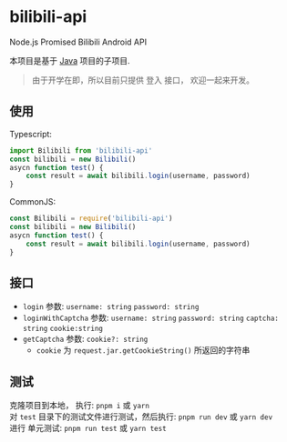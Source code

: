 # bilibili-api
Node.js Promised Bilibili Android API

本项目是基于 [Java](http://github.com/czp3009/bilibili-api/) 项目的子项目.

> 由于开学在即，所以目前只提供 登入 接口， 欢迎一起来开发。

## 使用

Typescript:
```typescript
import Bilibili from 'bilibili-api'
const bilibili = new Bilibili()
asycn function test() {
    const result = await bilibili.login(username, password)
}
```

CommonJS:
```javascript
const Bilibili = require('bilibili-api')
const bilibili = new Bilibili()
asycn function test() {
    const result = await bilibili.login(username, password)
}
```

## 接口

* `login` 参数: `username: string` `password: string`
* `loginWithCaptcha` 参数: `username: string` `password: string` `captcha: string` `cookie:string`
* `getCaptcha` 参数: `cookie?: string`
  * `cookie` 为 `request.jar.getCookieString()` 所返回的字符串

## 测试
克隆项目到本地， 执行: `pnpm i` 或 `yarn`  
对 `test` 目录下的测试文件进行测试，然后执行: `pnpm run dev` 或 `yarn dev`  
进行 单元测试: `pnpm run test` 或 `yarn test`  
